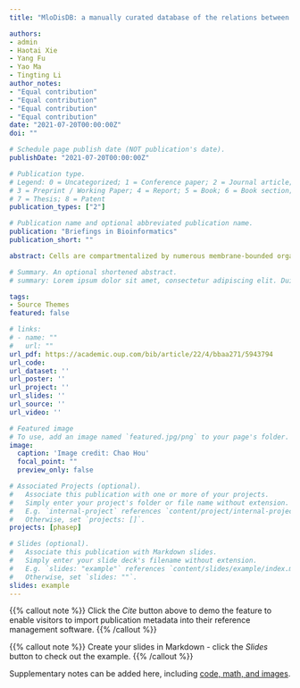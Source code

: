 ```yaml
---
title: "MloDisDB: a manually curated database of the relations between membraneless organelles and diseases"

authors:
- admin
- Haotai Xie
- Yang Fu
- Yao Ma
- Tingting Li
author_notes:
- "Equal contribution"
- "Equal contribution"
- "Equal contribution"
- "Equal contribution"
date: "2021-07-20T00:00:00Z"
doi: ""

# Schedule page publish date (NOT publication's date).
publishDate: "2021-07-20T00:00:00Z"

# Publication type.
# Legend: 0 = Uncategorized; 1 = Conference paper; 2 = Journal article;
# 3 = Preprint / Working Paper; 4 = Report; 5 = Book; 6 = Book section;
# 7 = Thesis; 8 = Patent
publication_types: ["2"]

# Publication name and optional abbreviated publication name.
publication: "Briefings in Bioinformatics"
publication_short: ""

abstract: Cells are compartmentalized by numerous membrane-bounded organelles and membraneless organelles (MLOs) to ensure temporal and spatial regulation of various biological processes. A number of MLOs, such as nucleoli, nuclear speckles and stress granules, exist as liquid droplets within the cells and arise from the condensation of proteins and RNAs via liquid–liquid phase separation (LLPS). By concentrating certain proteins and RNAs, MLOs accelerate biochemical reactions and protect cells during stress, and dysfunction of MLOs is associated with various pathological processes. With the development in this field, more and more relations between the MLOs and diseases have been described; however, these results have not been made available in a centralized resource. Herein, we build MloDisDB, a database which aims to gather the relations between MLOs and diseases from dispersed literature. In addition, the relations between LLPS and diseases were included as well. Currently, MloDisDB contains 771 curated entries from 607 publications; each entry in MloDisDB contains detailed information about the MLO, the disease and the functional factor in the relation. Furthermore, an efficient and user-friendly interface for users to search, browse and download all entries was provided. MloDisDB is the first comprehensive database of the relations between MLOs and diseases so far, and the database is freely accessible at http://mlodis.phasep.pro/.

# Summary. An optional shortened abstract.
# summary: Lorem ipsum dolor sit amet, consectetur adipiscing elit. Duis posuere tellus ac convallis placerat. Proin tincidunt magna sed ex sollicitudin condimentum.

tags:
- Source Themes
featured: false

# links:
# - name: ""
#   url: ""
url_pdf: https://academic.oup.com/bib/article/22/4/bbaa271/5943794
url_code: 
url_dataset: ''
url_poster: ''
url_project: ''
url_slides: ''
url_source: ''
url_video: ''

# Featured image
# To use, add an image named `featured.jpg/png` to your page's folder. 
image:
  caption: 'Image credit: Chao Hou'
  focal_point: ""
  preview_only: false

# Associated Projects (optional).
#   Associate this publication with one or more of your projects.
#   Simply enter your project's folder or file name without extension.
#   E.g. `internal-project` references `content/project/internal-project/index.md`.
#   Otherwise, set `projects: []`.
projects: [phasep]

# Slides (optional).
#   Associate this publication with Markdown slides.
#   Simply enter your slide deck's filename without extension.
#   E.g. `slides: "example"` references `content/slides/example/index.md`.
#   Otherwise, set `slides: ""`.
slides: example
---
```


{{% callout note %}}
Click the *Cite* button above to demo the feature to enable visitors to import publication metadata into their reference management software.
{{% /callout %}}

{{% callout note %}}
Create your slides in Markdown - click the *Slides* button to check out the example.
{{% /callout %}}

Supplementary notes can be added here, including [code, math, and images](https://wowchemy.com/docs/writing-markdown-latex/).
